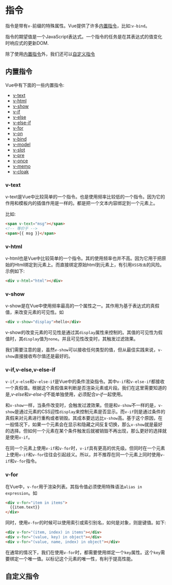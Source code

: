 # 指令

指令是带有`v-`前缀的特殊属性。Vue提供了许多[内置指令](#内置指令)，比如:`v-bind`。

指令的期望值是一个JavaScript表达式。一个指令的任务是在其表达式的值变化时响应式的更新DOM.

除了使用[内置指令](#内置指令)外，我们还可以[自定义指令](#自定义指令)

## 内置指令

Vue中有下面的一些内置指令:

- [v-text](#v-text)
- [v-html](#v-html)
- [v-show](#v-show)
- [v-if](#v-if)
- [v-else](#v-else)
- [v-else-if](#v-else-if)
- [v-for](#v-for)
- [v-on](#v-on)
- [v-bind](#v-bind)
- [v-model](#v-model)
- [v-slot](#v-slot)
- [v-pre](#v-pre)
- [v-once](#v-once)
- [v-memo](#v-memo)
- [v-cloak](#v-cloak)

### v-text

v-text是Vue中比较简单的一个指令。也是使用频率比较低的一个指令。因为它的作用和模板内的插值作用是一样的。都是把一个文本内容绑定到一个元素上。

比如:

```html
<span v-text="msg"></span>
<!-- 等价于 -->
<span>{{ msg }}</span>  
```

### v-html

v-html也是Vue中比较简单的一个指令。其的使用频率也并不高。因为它用于把原始的Html绑定到元素上。而直接绑定原始html到元素上，有引用`XSS攻击`的风险。示例如下:

```html
<div v-html="html"></div>
```

### v-show

v-show是在Vue中使用频率最高的一个属性之一。其作用为基于表达式的真假值，来改变元素的可见性。如

```html
<div v-show="display">hello</div>
```

v-show的改变元素的可见性是通过其`display`属性来控制的。其值的可见性为假值时，其`display`值为`none`。并且可见性改变时，其触发过滤效果。

我们需要注意的是，虽然`v-show`可以接收任何类型的值，但从最佳实践来说，`v-show`直接接收布尔值还是最好的。

### v-if,v-else,v-else-if

`v-if`,`v-else`和`v-else-if`是Vue中的条件渲染指令。其中`v-if`和`v-else-if`都接收一个真假值。根据这个真假值来判断是否渲染元素或片段。我们在这里需要知道的是,*v-else*和*v-else-if*不能单独使用，必须配合*v-if*一起使用。

和`v-show`一样，当条件改变时，会触发过渡效果。但是和`v-show`不一样的是，`v-show`是通过元素的CSS迎性`display`来控制元素是否显示。而`v-if`则是通过条件的真假来对元素进行重构或者销毁。其成本要远远比`v-show`高。基于这个原因，在一般情况下，如果一个元素会在显示和隐藏之间反复切换，那么`v-show`就是最好的选择。但如何一个元素在某个条件触发后就被销毁不再出现，那么更好的选择就是使用`v-if`。

在同一个元素上使用`v-if`和`v-for`时，`v-if`具有更高的优先级。但同时在一个元素上使用`v-if`和`v-for`往往会引起歧义。所以，并不推荐在同一个元素上同时使用`v-if`和`v-for`指令。

### v-for

在Vue中，`v-for`用于渲染列表。其指令值必须使用特殊语法`alias in expression`。如

```html
<div v-for="item in items">
  {{item.text}}
</div> 
```

同时，使用`v-for`的时候可以使用索引或索引别名，如何是对象，则是键值。如下:

```html
<div v-for="(item, index) in items"></div>
<div v-for="(value, key) in object"></div>
<div v-for="(value, name, index) in object"></div>
```

在通常的情况下，我们在使用`v-for`时，都需要使用绑定一个`key`属性。这个`key`需要绑定一个唯一值。以标记这个元素的唯一性，有利于提高性能。

## 自定义指令

